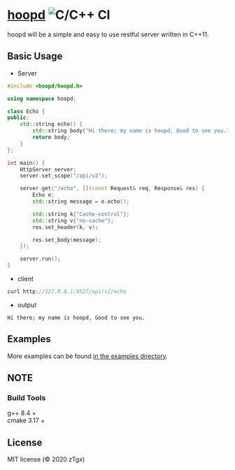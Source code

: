 # [hoopd](https://github.com/zTgx/hoopd) ![C/C++ CI](https://github.com/zTgx/hoopd/workflows/C/C++%20CI/badge.svg)
hoopd will be a simple and easy to use restful server written in C++11.   

## Basic Usage
* Server
```c++
#include <hoopd/hoopd.h>

using namespace hoopd;

class Echo {
public:
    std::string echo() {
        std::string body{"Hi there; my name is hoopd, Good to see you."};
        return body;
    }
};

int main() {
    HttpServer server;
    server.set_scope("/api/v2");

    server.get("/echo", [](const Request& req, Response& res) {
        Echo e;
        std::string message = e.echo();

        std::string k{"Cache-control"};
        std::string v{"no-cache"};
        res.set_header(k, v);

        res.set_body(message);
    });

    server.run();
}
```
* client
```c
curl http://127.0.0.1:9527/api/v2/echo
```
* output 
```
Hi there; my name is hoopd, Good to see you.
```
  
Examples
---------------
More examples can be found [in the examples directory](examples/).  


NOTE
----

### Build Tools
g++ 8.4  +   
cmake 3.17 +


License
-------

MIT license (© 2020 zTgx)
